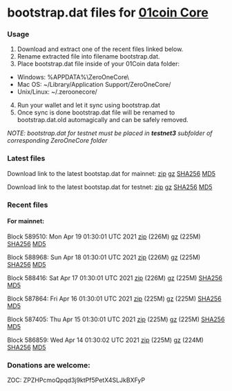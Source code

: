 # bootstrap.dat files for [01coin Core](https://01coin.io)

### Usage

1. Download and extract one of the recent files linked below.
2. Rename extracted file into filename bootstrap.dat.
3. Place bootstrap.dat file inside of your 01Coin data folder:
 - Windows: %APPDATA%\ZeroOneCore\
 - Mac OS: ~/Library/Application Support/ZeroOneCore/
 - Unix/Linux: ~/.zeroonecore/
4. Run your wallet and let it sync using bootstrap.dat
5. Once sync is done bootstrap.dat file will be renamed to bootstrap.dat.old automagically and can be safely removed.

_NOTE: bootstrap.dat for testnet must be placed in **testnet3** subfolder of corresponding ZeroOneCore folder_

### Latest files
Download link to the latest bootstap.dat for mainnet: [zip](https://files.01coin.io/mainnet/bootstrap.dat.zip) [gz](https://files.01coin.io/mainnet/bootstrap.dat.tar.gz) [SHA256](https://files.01coin.io/mainnet/sha256.txt) [MD5](https://files.01coin.io/mainnet/md5.txt)

Download link to the latest bootstap.dat for testnet: [zip](https://files.01coin.io/testnet/bootstrap.dat.zip) [gz](https://files.01coin.io/testnet/bootstrap.dat.tar.gz) [SHA256](https://files.01coin.io/testnet/sha256.txt) [MD5](https://files.01coin.io/testnet/md5.txt)

### Recent files

#### For mainnet:

Block 589510: Mon Apr 19 01:30:01 UTC 2021 [zip](https://files.01coin.io/mainnet/2021-04-19/bootstrap.dat.zip) (226M) [gz](https://files.01coin.io/mainnet/2021-04-19/bootstrap.dat.tar.gz) (225M) [SHA256](https://files.01coin.io/mainnet/2021-04-19/sha256.txt) [MD5](https://files.01coin.io/mainnet/2021-04-19/md5.txt)

Block 588968: Sun Apr 18 01:30:01 UTC 2021 [zip](https://files.01coin.io/mainnet/2021-04-18/bootstrap.dat.zip) (226M) [gz](https://files.01coin.io/mainnet/2021-04-18/bootstrap.dat.tar.gz) (225M) [SHA256](https://files.01coin.io/mainnet/2021-04-18/sha256.txt) [MD5](https://files.01coin.io/mainnet/2021-04-18/md5.txt)

Block 588416: Sat Apr 17 01:30:01 UTC 2021 [zip](https://files.01coin.io/mainnet/2021-04-17/bootstrap.dat.zip) (226M) [gz](https://files.01coin.io/mainnet/2021-04-17/bootstrap.dat.tar.gz) (225M) [SHA256](https://files.01coin.io/mainnet/2021-04-17/sha256.txt) [MD5](https://files.01coin.io/mainnet/2021-04-17/md5.txt)

Block 587864: Fri Apr 16 01:30:01 UTC 2021 [zip](https://files.01coin.io/mainnet/2021-04-16/bootstrap.dat.zip) (225M) [gz](https://files.01coin.io/mainnet/2021-04-16/bootstrap.dat.tar.gz) (225M) [SHA256](https://files.01coin.io/mainnet/2021-04-16/sha256.txt) [MD5](https://files.01coin.io/mainnet/2021-04-16/md5.txt)

Block 587405: Thu Apr 15 01:30:01 UTC 2021 [zip](https://files.01coin.io/mainnet/2021-04-15/bootstrap.dat.zip) (225M) [gz](https://files.01coin.io/mainnet/2021-04-15/bootstrap.dat.tar.gz) (225M) [SHA256](https://files.01coin.io/mainnet/2021-04-15/sha256.txt) [MD5](https://files.01coin.io/mainnet/2021-04-15/md5.txt)

Block 586859: Wed Apr 14 01:30:02 UTC 2021 [zip](https://files.01coin.io/mainnet/2021-04-14/bootstrap.dat.zip) (225M) [gz](https://files.01coin.io/mainnet/2021-04-14/bootstrap.dat.tar.gz) (224M) [SHA256](https://files.01coin.io/mainnet/2021-04-14/sha256.txt) [MD5](https://files.01coin.io/mainnet/2021-04-14/md5.txt)


### Donations are welcome:

ZOC: ZPZHPcmoQpqd3j9ktPf5PetX4SLJkBXFyP
